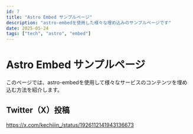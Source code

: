 ```yaml
---  
id: 7  
title: "Astro Embed サンプルページ"  
description: "astro-embedを使用した様々な埋め込みのサンプルページです"  
date: 2025-05-24  
tags: ["tech", "astro", "embed"]  
---  
```


# Astro Embed サンプルページ  

このページでは、astro-embedを使用して様々なサービスのコンテンツを埋め込む方法を紹介します。  

## Twitter（X）投稿  

https://x.com/kechiiin_/status/1926112141943136673
  